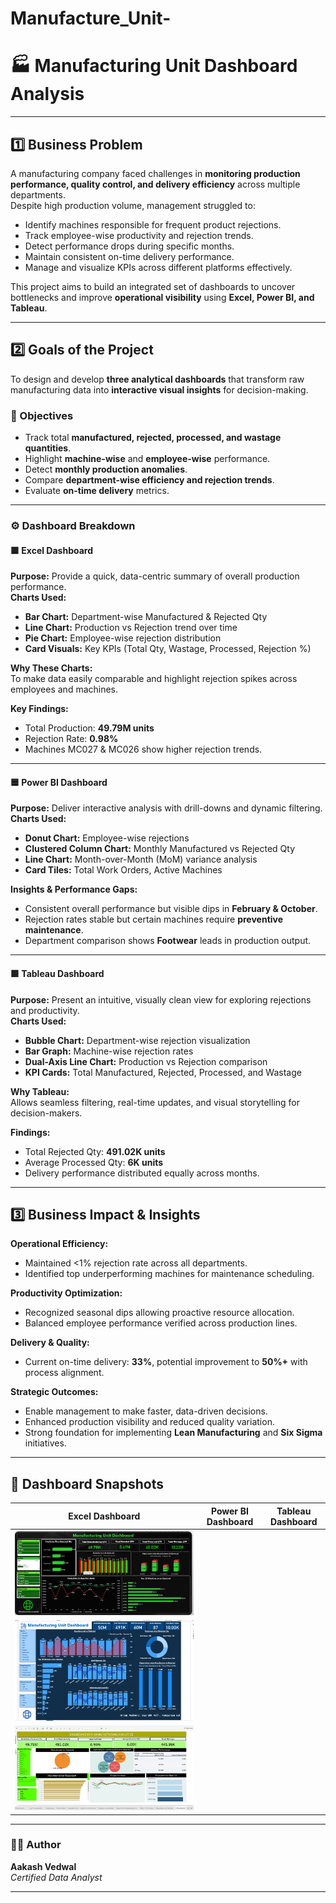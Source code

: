 # Manufacture_Unit-
# 🏭 Manufacturing Unit Dashboard Analysis  


---

## 1️⃣ Business Problem  

A manufacturing company faced challenges in **monitoring production performance, quality control, and delivery efficiency** across multiple departments.  
Despite high production volume, management struggled to:  

- Identify machines responsible for frequent product rejections.  
- Track employee-wise productivity and rejection trends.  
- Detect performance drops during specific months.  
- Maintain consistent on-time delivery performance.  
- Manage and visualize KPIs across different platforms effectively.  

This project aims to build an integrated set of dashboards to uncover bottlenecks and improve **operational visibility** using **Excel, Power BI, and Tableau**.  

---

## 2️⃣ Goals of the Project  

To design and develop **three analytical dashboards** that transform raw manufacturing data into **interactive visual insights** for decision-making.  

### 🎯 Objectives  
- Track total **manufactured, rejected, processed, and wastage quantities**.  
- Highlight **machine-wise** and **employee-wise** performance.  
- Detect **monthly production anomalies**.  
- Compare **department-wise efficiency and rejection trends**.  
- Evaluate **on-time delivery** metrics.  

---

### ⚙️ Dashboard Breakdown  

#### 🟩 **Excel Dashboard**  
**Purpose:** Provide a quick, data-centric summary of overall production performance.  
**Charts Used:**  
- **Bar Chart:** Department-wise Manufactured & Rejected Qty  
- **Line Chart:** Production vs Rejection trend over time  
- **Pie Chart:** Employee-wise rejection distribution  
- **Card Visuals:** Key KPIs (Total Qty, Wastage, Processed, Rejection %)  

**Why These Charts:**  
To make data easily comparable and highlight rejection spikes across employees and machines.  

**Key Findings:**  
- Total Production: **49.79M units**  
- Rejection Rate: **0.98%**  
- Machines MC027 & MC026 show higher rejection trends.  

---

#### 🟦 **Power BI Dashboard**  
**Purpose:** Deliver interactive analysis with drill-downs and dynamic filtering.  
**Charts Used:**  
- **Donut Chart:** Employee-wise rejections  
- **Clustered Column Chart:** Monthly Manufactured vs Rejected Qty  
- **Line Chart:** Month-over-Month (MoM) variance analysis  
- **Card Tiles:** Total Work Orders, Active Machines  

**Insights & Performance Gaps:**  
- Consistent overall performance but visible dips in **February & October**.  
- Rejection rates stable but certain machines require **preventive maintenance**.  
- Department comparison shows **Footwear** leads in production output.  

---

#### 🟪 **Tableau Dashboard**  
**Purpose:** Present an intuitive, visually clean view for exploring rejections and productivity.  
**Charts Used:**  
- **Bubble Chart:** Department-wise rejection visualization  
- **Bar Graph:** Machine-wise rejection rates  
- **Dual-Axis Line Chart:** Production vs Rejection comparison  
- **KPI Cards:** Total Manufactured, Rejected, Processed, and Wastage  

**Why Tableau:**  
Allows seamless filtering, real-time updates, and visual storytelling for decision-makers.  

**Findings:**  
- Total Rejected Qty: **491.02K units**  
- Average Processed Qty: **6K units**  
- Delivery performance distributed equally across months.  

---

## 3️⃣ Business Impact & Insights  

**Operational Efficiency:**  
- Maintained <1% rejection rate across all departments.  
- Identified top underperforming machines for maintenance scheduling.  

**Productivity Optimization:**  
- Recognized seasonal dips allowing proactive resource allocation.  
- Balanced employee performance verified across production lines.  

**Delivery & Quality:**  
- Current on-time delivery: **33%**, potential improvement to **50%+** with process alignment.  

**Strategic Outcomes:**  
- Enable management to make faster, data-driven decisions.  
- Enhanced production visibility and reduced quality variation.  
- Strong foundation for implementing **Lean Manufacturing** and **Six Sigma** initiatives.  

---

## 📸 Dashboard Snapshots  

| Excel Dashboard | Power BI Dashboard | Tableau Dashboard |
|-----------------|--------------------|-------------------|
| ![Excel Dashboard](https://github.com/aakashvedwal25-design/Manufacture_Unit-/blob/main/Excel_dashboard%20mfg.png) |
![Power BI Dashboard](https://github.com/aakashvedwal25-design/Manufacture_Unit-/blob/main/Power_BI%20Dashboard%20mfg.png) |
![Tableau Dashboard](https://github.com/aakashvedwal25-design/Manufacture_Unit-/blob/main/Tableau_Dashboard%20mfg.png) |
 

---

### 👨‍💻 Author  
**Aakash Vedwal**  
*Certified Data Analyst*  


---
